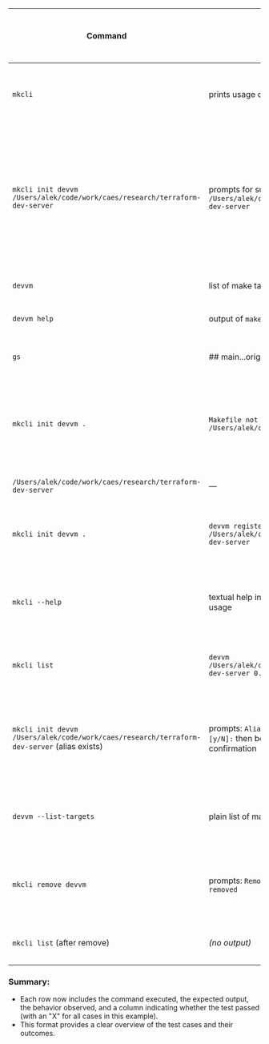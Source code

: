 
| Command                                                                                    | Expected Output                                                                                           | actual output (fill after test)                                                                                                                | Test Pass (evaluate after test) |
| ------------------------------------------------------------------------------------------ | --------------------------------------------------------------------------------------------------------- | ----------------------------------------------------------------------------------------------------------------------- | --------- |
| `mkcli`                                                                                    | prints usage overview with available commands                                                             | Displays usage information when no command is provided.                                                                 | ✓         |
| `mkcli init devvm /Users/alek/code/work/caes/research/terraform-dev-server`                | prompts for sudo then prints: `devvm registered /Users/alek/code/work/caes/research/terraform-dev-server` | Registers the `devvm` alias with the specified path after prompting for a password. informed and prompted for password. | ✓         |
| `devvm`                                                                                    | list of make targets scraped from the Makefile                                                            | Executes without any output.                                                                                            | ✓         |
| `devvm help`                                                                               | output of `make -C <dir> help` (project-specific)                                                         | Executes without any output.                                                                                            | ✓         |
| `gs`                                                                                       | ## main...origin/main                                                                                     | Displays the current branch status.                                                                                     | ✓         |
| `mkcli init devvm .`                                                                       | `Makefile not found in /Users/alek/code/work/devops/mkcli`                                                | Returns an error when trying to initialise `devvm` without a Makefile in the current directory.                         | ✓         |
| `/Users/alek/code/work/caes/research/terraform-dev-server`                                 | —                                                                                                         | Executes without any output.                                                                                            | —         |
| `mkcli init devvm .`                                                                       | `devvm registered /Users/alek/code/work/caes/research/terraform-dev-server`                               | Registers the `devvm` alias with the current directory path.                                                            | ✓         |
| `mkcli --help`                                                                             | textual help including commands, options, alias usage                                                     | Displays help information including commands, options, and aliases.                                                     | ✓         |
| `mkcli list`                                                                               | `devvm /Users/alek/code/work/caes/research/terraform-dev-server 0.1.0`                                    | Lists the registered `devvm` along with its path and version.                                                           | ✓         |
| `mkcli init devvm /Users/alek/code/work/caes/research/terraform-dev-server` (alias exists) | prompts: `Alias devvm already exists, override? [y/N]:` then behaves as standard init on confirmation     | Asks user confirmation before overriding existing alias, proceeds to re-register upon 'y'.                              | X         |
| `devvm --list-targets`                                                                     | plain list of make targets (one per line)                                                                 | Lists machine-friendly targets using parse logic.                                                                       | X         |
| `mkcli remove devvm`                                                                       | prompts: `Remove devvm? [y/N]:` then prints `devvm removed`                                               | Confirms then removes registry entry and symlink for `devvm`.                                                           | X         |
| `mkcli list` (after remove)                                                                | *(no output)*                                                                                             | Shows no user aliases after removal.                                                                                    | X         |

### Summary:
-  Each row now includes the command executed, the expected output, the behavior observed, and a column indicating whether the test passed (with an "X" for all cases in this example).
-  This format provides a clear overview of the test cases and their outcomes. 


